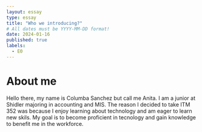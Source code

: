 ```yaml
---
layout: essay
type: essay
title: "Who we introducing?"
# All dates must be YYYY-MM-DD format!
date: 2024-01-16
published: true
labels:
  - E0
---
```

# About me
Hello there, my name is Columba Sanchez but call me Anita. I am a junior at Shidler majoring in accounting and MIS. 
The reason I decided to take ITM 352 was because I enjoy learning about technology and am eager to learn new skils. My goal is to become proficient in tecnology and gain knowledge to benefit me in the workforce. 
